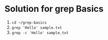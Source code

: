 # Solution for grep Basics

1. `cd ~/grep-basics`
2. `grep 'Hello' sample.txt`
3. `grep -c 'Hello' sample.txt`
